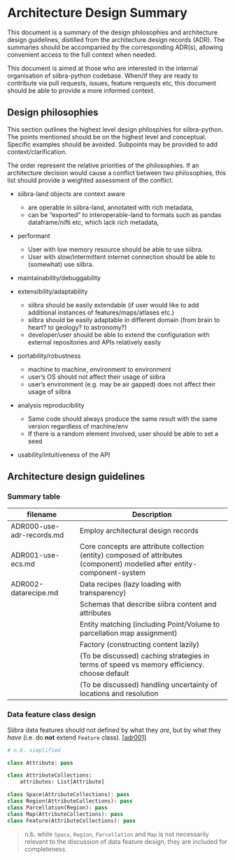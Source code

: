 # Architecture Design Summary

This document is a summary of the design philosophies and architecture design guidelines, distilled from the architecture design records (ADR). The summaries should be accompanied by the corresponding ADR(s), allowing convenient access to the full context when needed.

This document is aimed at those who are interested in the internal organisation of siibra-python codebase. When/if they are ready to contribute via pull requests, issues, feature rerquests etc, this document should be able to provide a more informed context.


## Design philosophies

This section outlines the highest level design philosphies for siibra-python. The points mentioned should be on the highest level and conceptual. Specific examples should be avoided. Subpoints may be provided to add context/clarification. 

The order represent the relative priorities of the philosophies. If an architecture decision would cause a conflict between two philosophies, this list should provide a weighted assessment of the conflict.

- siibra-land objects are context aware
    - are operable in siibra-land, annotated with rich metadata,
    - can be “exported” to interoperable-land to formats such as pandas dataframe/nifti etc, which lack rich metadata,
    <!-- - clearly define the scope of the “responsibility”. -->

- performant
    - User with low memory resource should be able to use siibra.
    - User with slow/intermittent internet connection should be able to (somewhat) use siibra.

- maintainability/debuggability

- extensibility/adaptability
    - siibra should be easily extendable (if user would like to add additional instances of features/maps/atlases etc.)
    - siibra should be easily adaptable in different domain (from brain to heart? to geology? to astronomy?)
    - developer/user should be able to extend the configuration with external repositories and APIs relatively easily

- portability/robustness
    - machine to machine, environment to environment
    - user’s OS should not affect their usage of siibra
    - user’s environment (e.g. may be air gapped) does not affect their usage of siibra

- analysis reproducibility
    - Same code should always produce the same result with the same version regardless of machine/env
    - If there is a random element involved, user should be able to set a seed

- usability/intuitiveness of the API

## Architecture design guidelines

### Summary table

| filename | Description |
|----------|---------|
| ADR000-use-adr-records.md | Employ architectural design records |
| ADR001-use-ecs.md | Core concepts are attribute collection (entity) composed of attributes (component) modelled after entity-component-system |
| ADR002-datarecipe.md | Data recipes (lazy loading with transparency) |
| | Schemas that describe siibra content and attributes |
| | Entity matching (including Point/Volume to parcellation map assignment) |
| | Factory (constructing content lazily) |
| | (To be discussed) caching strategies in terms of speed vs memory efficiency. choose default |
| | (To be discussed) handling uncertainty of locations and resolution |

### Data feature class design

Siibra data features should not defined by what they _are_, but by what they _have_ (i.e. do **not** extend `Feature` class). [[adr001]](ADR001-use-ecs.md)

```python
# n.b. simplified

class Attribute: pass

class AttributeCollections:
    attributes: List[Attribute]

class Space(AttributeCollections): pass
class Region(AttributeCollections): pass
class Parcellation(Region): pass
class Map(AttributeCollections): pass
class Feature(AttributeCollections): pass
```

> n.b. while `Space`, `Region`, `Parcellation` and `Map` is not necessarily relevant to the discussion of data feature design, they are included for completeness. 

